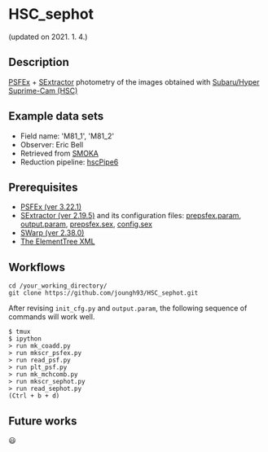 # HSC_sephot
(updated on 2021. 1. 4.)


## Description
[PSFEx](https://www.astromatic.net/software/psfex) + [SExtractor](https://www.astromatic.net/software/sextractor) photometry of the images obtained with [Subaru/Hyper Suprime-Cam (HSC)](https://www.subarutelescope.org/Observing/Instruments/HSC/index.html)


## Example data sets
* Field name: 'M81_1', 'M81_2'
* Observer: Eric Bell
* Retrieved from [SMOKA](https://smoka.nao.ac.jp/)
* Reduction pipeline: [hscPipe6](https://hsc.mtk.nao.ac.jp/pipedoc/pipedoc_6_e/index.html)


## Prerequisites
* [PSFEx (ver 3.22.1)](https://psfex.readthedocs.io/en/latest/)
* [SExtractor (ver 2.19.5)](https://www.astromatic.net/pubsvn/software/sextractor/trunk/doc/sextractor.pdf) and its configuration files: [prepsfex.param](https://github.com/joungh93/HSC_sephot/blob/master/prepsfex.param), [output.param](https://github.com/joungh93/HSC_sephot/blob/master/output.param), [prepsfex.sex](https://github.com/joungh93/HSC_sephot/blob/master/prepsfex.sex), [config.sex](https://github.com/joungh93/HSC_sephot/blob/master/config.sex)
* [SWarp (ver 2.38.0)](https://www.astromatic.net/pubsvn/software/swarp/trunk/doc/swarp.pdf)
* [The ElementTree XML](https://docs.python.org/3/library/xml.etree.elementtree.html)


## Workflows
```
cd /your_working_directory/
git clone https://github.com/joungh93/HSC_sephot.git
```

After revising ``init_cfg.py`` and ``output.param``, the following sequence of commands will work well.

```
$ tmux
$ ipython
> run mk_coadd.py
> run mkscr_psfex.py
> run read_psf.py
> run plt_psf.py
> run mk_mchcomb.py
> run mkscr_sephot.py
> run read_sephot.py
(Ctrl + b + d)
```


## Future works
:smiley:
